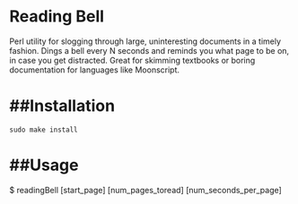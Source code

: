 Reading Bell
============

Perl utility for slogging through large, uninteresting documents in a timely fashion. Dings a bell every N seconds and reminds you what page to be on, in case you get distracted. Great for skimming textbooks or boring documentation for languages like Moonscript.

##Installation
============
`sudo make install`

##Usage
=====
$ readingBell [start_page] [num_pages_toread] [num_seconds_per_page]
